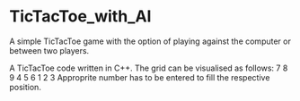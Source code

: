 TicTacToe_with_AI
=================

A simple TicTacToe game with the option of playing against the computer or between two players.

A TicTacToe code written in C++.
The grid can be visualised as follows:
7 8 9
4 5 6
1 2 3
Approprite number has to be entered to fill the respective position.
